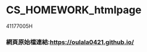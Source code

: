 # CS_HOMEWORK_htmlpage
41177005H
<h3>網頁原始檔連結:<a href="https://github.com/Oulala0421/Oulala0421.github.io"target="_blank">https://oulala0421.github.io/</a></h3>
